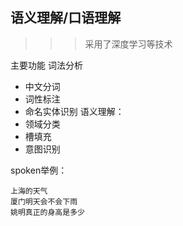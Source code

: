 
## 语义理解/口语理解
>>> 采用了深度学习等技术

主要功能
词法分析
* 中文分词
* 词性标注
* 命名实体识别
语义理解：
* 领域分类
* 槽填充
* 意图识别

spoken举例：
```
上海的天气
厦门明天会不会下雨
姚明真正的身高是多少
```
